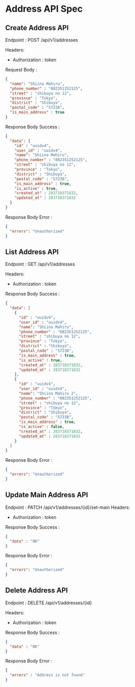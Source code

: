 # Address API Spec

## Create Address API

Endpoint : POST /api/v1/addresses

Headers:
- Authorization : token

Request Body :

```json
{
  "name": "Shiina Mahiru",
  "phone_number" : "082351252125",
  "street" : "shibuya no 12",
  "province" : "Tokyo",
  "district" : "Shibuya",
  "postal_code" : "S7238",
  "is_main_address" : true
}
```

Response Body Success :

```json
{
  "data": {
    "id" : "uuidv4",
    "user_id" : "uuidv4",
    "name": "Shiina Mahiru",
    "phone_number" : "082351252125",
    "street" : "shibuya no 12",
    "province" : "Tokyo",
    "district" : "Shibuya",
    "postal_code" : "S7238",
    "is_main_address" : true,
    "is_active" : true,
    "created_at" : 283718371832,
    "updated_at" : 283718371832
  }
}
```

Response Body Error :

```json
{
  "errors": "Unauthorized"
}
```

## List Address API

Endpoint : GET /api/v1/addresses

Headers:
- Authorization : token

Response Body Success :

```json
{
  "data": [
    {
      "id" : "uuidv4",
      "user_id" : "uuidv4",
      "name": "Shiina Mahiru",
      "phone_number" : "082351252125",
      "street" : "shibuya no 12",
      "province" : "Tokyo",
      "district" : "Shibuya",
      "postal_code" : "S7238",
      "is_main_address" : true,
      "is_active" : true,
      "created_at" : 283718371832,
      "updated_at" : 283718371832
    },
    {
      "id" : "uuidv4",
      "user_id" : "uuidv4",
      "name": "Shiina Mahiru 2",
      "phone_number" : "082351252125",
      "street" : "shibuya no 12",
      "province" : "Tokyo",
      "district" : "Shibuya",
      "postal_code" : "S7238",
      "is_main_address" : true,
      "is_active" : false,
      "created_at" : 283718371832,
      "updated_at" : 283718371832
    }
  ]
}
```

Response Body Error :

```json
{
  "errors": "Unauthorized"
}
```

## Update Main Address API
Endpoint : PATCH /api/v1/addresses/{id}/set-main
Headers:
- Authorization : token

Response Body Success :
```json
{
  "data" : "OK"
}
```
Response Body Error :

```json
{
  "errors": "Unauthorized"
}
```


## Delete Address API

Endpoint : DELETE /api/v1/addresses/{id}

Headers:
- Authorization : token

Response Body Success : 
```json
{
  "data" : "OK"
}
```

Response Body Error :

```json
{
  "errors" : "Address is not found"
}
```